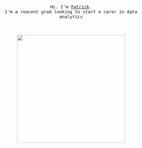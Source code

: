 <p align="center">
  <br>
  <br>
  <br>
  <samp>Hi. I'm <a href="https://www.linkedin.com/in/patrick-mcalinden/">Patrick</a>.<br> I'm a reacent grad looking to start a carer in data analytics</samp>
  <br>
  <br>
  <br>
  <br>
  <img src="https://media-s3-us-east-1.ceros.com/fatherly/images/2021/01/20/71e76813c5d8770e11cd4882450d2aba/04-luckysiderun-nobox.gif" width="350" />
</p>

